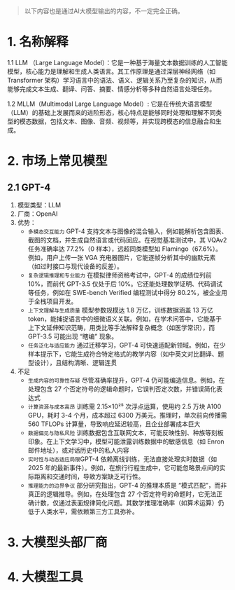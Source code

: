 > 以下内容也是通过AI大模型输出的内容，不一定完全正确。

# 1. 名称解释

1.1 LLM （Large Language Model）：它是一种基于海量文本数据训练的人工智能模型，核心能力是理解和生成人类语言。其工作原理是通过深层神经网络（如 Transformer 架构）学习语言中的语法、语义、逻辑关系乃至复杂的知识，从而能够完成文本生成、翻译、问答、摘要、情感分析等多种自然语言处理任务。

1.2 MLLM（Multimodal Large Language Model）: 它是在传统大语言模型（LLM）的基础上发展而来的进阶形态，核心特点是能够同时处理和理解不同类型的模态数据，包括文本、图像、音频、视频等，并实现跨模态的信息融合和生成。

# 2. 市场上常见模型

## 2.1 GPT-4
1. 模型类型：LLM
2. 厂商：OpenAI
3. 优势：
   * `多模态交互能力` GPT-4 支持文本与图像的混合输入，例如能解析包含图表、截图的文档，并生成自然语言或代码回应。在视觉基准测试中，其 VQAv2 任务准确率达 77.2%（0 样本），远超同类模型如 Flamingo（67.6%）。例如，用户上传一张 VGA 充电器图片，它能逐帧分析其中的幽默元素（如过时接口与现代设备的反差）。
   * `复杂逻辑推理和专业能力` 在模拟律师资格考试中，GPT-4 的成绩位列前 10%，而前代 GPT-3.5 仅处于后 10%。它还能处理数学证明、代码调试等任务，例如在 SWE-bench Verified 编程测试中得分 80.2%，被企业用于全栈项目开发。
   * `上下文理解与生成质量` 模型参数规模达 1.8 万亿，训练数据涵盖 13 万亿 token，能捕捉语言中的细微语义关联。例如，在学术问答中，它能基于上下文延伸知识范畴，用类比等手法解释复杂概念（如医学常识），而 GPT-3.5 可能出现 “瞎编” 现象。
   * `任务泛化与适应能力` 通过迁移学习，GPT-4 可快速适配新领域。例如，在少样本提示下，它能生成符合特定格式的教学内容（如中英文对比翻译、题型设计），且结构清晰、逻辑连贯
4. 不足
   * `生成内容的可靠性存疑` 尽管准确率提升，GPT-4 仍可能编造信息。例如，在处理包含 27 个否定符号的逻辑命题时，它误判否定次数，并错误简化表达式
   * `计算资源与成本高昂` 训练需 2.15×10²⁵ 次浮点运算，使用约 2.5 万块 A100 GPU，耗时 3-4 个月，成本超过 6300 万美元。推理时，单次前向传播需 560 TFLOPs 计算量，导致响应延迟较高，且企业部署成本巨大
   * `数据偏见与隐私风险` 训练数据包含互联网文本，可能反映性别、种族等刻板印象。在上下文学习中，模型可能泄露训练数据中的敏感信息（如 Enron 邮件地址），或对话历史中的私人内容
   * `实时性与动态适应局限`GPT-4 依赖离线训练，无法直接处理实时数据（如 2025 年的最新事件）。例如，在旅行行程生成中，它可能忽略景点间的实际距离和交通时间，导致方案缺乏可行性。
   * `推理能力的边界争议` 部分研究指出，GPT-4 的推理本质是 “模式匹配”，而非真正的逻辑推导。例如，在处理包含 27 个否定符号的命题时，它无法正确计数，仅通过表面规律简化问题。其数学推理准确率（如算术运算）仍低于人类水平，需依赖第三方工具弥补。




# 3. 大模型头部厂商

# 4. 大模型工具


